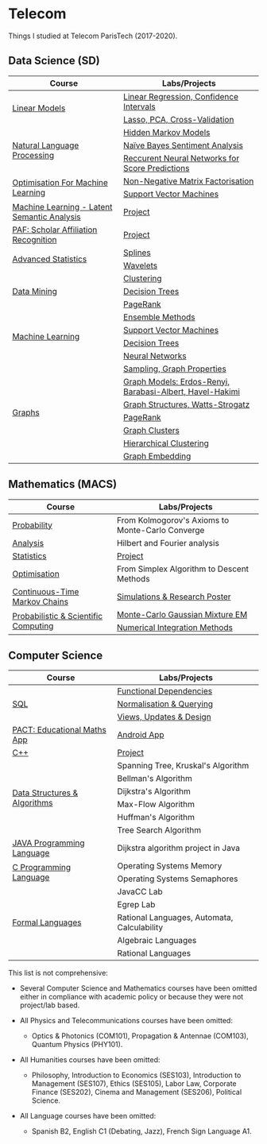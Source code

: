 # Telecom

Things I studied at Telecom ParisTech (2017-2020).

## Data Science (SD)

<table>
    <thead>
        <tr>
            <th>Course</th>
            <th>Labs/Projects</th>
        </tr>
    </thead>
    <tbody>
         <!-- Linear Models -->
         <tr>
              <td rowspan=2><a href="https://github.com/mtchibozo/Telecom/tree/master/Data%20Science/Statistics-Linear-Models">Linear Models</a></td>
              <td><a href="https://github.com/mtchibozo/Telecom/tree/master/Data%20Science/Statistics-Linear-Models/TP1">Linear Regression, Confidence Intervals</a></td>
         </tr>
         <tr>
              <td><a href="https://github.com/mtchibozo/Telecom/tree/master/Data%20Science/Statistics-Linear-Models/TP2">Lasso, PCA, Cross-Validation</a></td>
         </tr>
         <!-- Natural Language Processing -->
         <tr>
              <td rowspan=3><a href="https://github.com/mtchibozo/Telecom/tree/master/Data%20Science/Natural-Language-Processing">Natural Language Processing</a></td>
              <td><a href="https://github.com/mtchibozo/Telecom/tree/master/Data%20Science/Natural-Language-Processing/TP1-Hidden-Markov-Models">Hidden Markov Models</a></td>
         </tr>
         <tr>
              <td><a href="https://github.com/mtchibozo/Telecom/blob/master/Data%20Science/Natural-Language-Processing/TP2-Sentiment-Analysis/TPBayes_vEnglish.pdf">Naïve Bayes Sentiment Analysis</a></td>
         </tr>
            <tr>
              <td><a href="https://github.com/mtchibozo/Telecom/tree/master/Data%20Science/Natural-Language-Processing/TP3-Recurrent-Neural-Networks">Reccurent Neural Networks for Score Predictions</a></td>
         </tr>
         <!-- Optimization for Machine Learning -->
         <tr>
              <td rowspan=2><a href="https://github.com/mtchibozo/Telecom/tree/master/Data%20Science/Optimization-For-Machine-Learning">Optimisation For Machine Learning </a></td>
              <td><a href="https://github.com/mtchibozo/Telecom/tree/master/Data%20Science/Optimization-For-Machine-Learning/TP1">Non-Negative Matrix Factorisation</a></td>
         </tr>
         <tr>
              <td><a href="https://github.com/mtchibozo/Telecom/tree/master/Data%20Science/Optimization-For-Machine-Learning/TP2">Support Vector Machines</a></td>
         </tr>
               <!-- Latent Semantic Analysis - Grand Débat National Project -->
         <tr>
              <td rowspan=1><a href="https://github.com/mtchibozo/Telecom/tree/master/Data%20Science/Latent-Semantic-Analysis-Grand-Debat-National">Machine Learning - Latent Semantic Analysis </a></td>
              <td><a href="https://github.com/mtchibozo/Telecom/tree/master/Data%20Science/Latent-Semantic-Analysis-Grand-Debat-National">Project</a></td>
         </tr>
               <!-- Scholar Affiliation Recognition Project -->
         <tr>
              <td rowspan=1><a href="https://github.com/mtchibozo/Telecom/tree/master/Data%20Science/Scholar-Affiliation-Recognition-Project">PAF: Scholar Affiliation Recognition </a></td>
              <td><a href="https://github.com/mtchibozo/Telecom/tree/master/Data%20Science/Scholar-Affiliation-Recognition-Project">Project</a></td>
         </tr>
         <!-- Advanced Statistics -->
         <tr>
              <td rowspan=2><a href="https://github.com/mtchibozo/Telecom/tree/master/Data%20Science/Advanced-Statistics">Advanced Statistics</a></td>
              <td><a href="https://github.com/mtchibozo/Telecom/tree/master/Data%20Science/Advanced-Statistics/Splines">Splines</a></td>
         </tr>
         <tr>
              <td><a href="https://github.com/mtchibozo/Telecom/tree/master/Data%20Science/Advanced-Statistics/Wavelets">Wavelets</a></td>
         </tr>
         <!-- Data Mining -->
         <tr>
              <td rowspan=3><a href="https://github.com/mtchibozo/Telecom/tree/master/Data%20Science/Clustering-Trees-and-PageRank">Data Mining</a></td>
              <td><a href="https://github.com/mtchibozo/Telecom/tree/master/Data%20Science/Clustering-Trees-and-PageRank/Clustering">Clustering</a></td>
         </tr>
         <tr>
              <td><a href="https://github.com/mtchibozo/Telecom/tree/master/Data%20Science/Clustering-Trees-and-PageRank/DecisionTree">Decision Trees</a></td>
         </tr>
         <tr>
              <td><a href="https://github.com/mtchibozo/Telecom/tree/master/Data%20Science/Clustering-Trees-and-PageRank/PageRank">PageRank</a></td>
         </tr>
         <!-- Machine Learning -->
         <tr>
              <td rowspan=4><a href="https://github.com/mtchibozo/Telecom/tree/master/Data%20Science/Ensemble-Methods-SVM">Machine Learning</a></td>
              <td><a href="https://github.com/mtchibozo/Telecom/tree/master/Data%20Science/Ensemble-Methods-SVM/TP_EnsembleMethods">Ensemble Methods</a></td>
         </tr>
         <tr>
              <td><a href="https://github.com/mtchibozo/Telecom/tree/master/Data%20Science/Ensemble-Methods-SVM/TP_SVM">Support Vector Machines</a></td>
         </tr>
         <tr>
              <td><a href="https://github.com/mtchibozo/Telecom/tree/master/Data%20Science/Ensemble-Methods-SVM/TP_Trees">Decision Trees</a></td>
         <tr>
              <td><a href="https://github.com/mtchibozo/Telecom/tree/master/Data%20Science/Ensemble-Methods-SVM/TP_NeuralNets">Neural Networks</a></td>
         </tr>
         <!-- Graphs -->
         <tr>
              <td rowspan=7><a href="https://github.com/mtchibozo/Telecom/tree/master/Data%20Science/Graph-Mining-with-Networkx">Graphs</a></td>
              <td><a href="https://github.com/mtchibozo/Telecom/blob/master/Data%20Science/Graph-Mining-with-Networkx/1-Sampling.ipynb">Sampling, Graph Properties</a></td>
         </tr>
         <tr>
              <td><a href="https://github.com/mtchibozo/Telecom/blob/master/Data%20Science/Graph-Mining-with-Networkx/2-models.ipynb">Graph Models: Erdos-Renyi, Barabasi-Albert, Havel-Hakimi</a></td>
         </tr>
         <tr>
              <td><a href="https://github.com/mtchibozo/Telecom/blob/master/Data%20Science/Graph-Mining-with-Networkx/3-Structure.ipynb">Graph Structures, Watts-Strogatz</a></td>
         <tr>
              <td><a href="https://github.com/mtchibozo/Telecom/blob/master/Data%20Science/Graph-Mining-with-Networkx/4-pagerank.ipynb">PageRank</a></td>
         <tr>
              <td><a href="https://github.com/mtchibozo/Telecom/blob/master/Data%20Science/Graph-Mining-with-Networkx/5-clustering.ipynb">Graph Clusters</a></td>  
         <tr>
              <td><a href="https://github.com/mtchibozo/Telecom/blob/master/Data%20Science/Graph-Mining-with-Networkx/6-hierarchical.ipynb">Hierarchical Clustering</a></td>
         <tr>
              <td><a href="https://github.com/mtchibozo/Telecom/blob/master/Data%20Science/Graph-Mining-with-Networkx/7-embedding.ipynb">Graph Embedding</a></td>
         </tr>
    </tbody>
</table>

## Mathematics (MACS)

<table>
    <thead>
        <tr>
            <th>Course</th>
            <th>Labs/Projects</th>
        </tr>
    </thead>
    <tbody>
         <!-- Probability -->
         <tr>
              <td rowspan=1><a href="https://synapses.telecom-paris.fr/catalogue/2020-2021/ue/302/MDI104-probabilites-et-statistiques">Probability</a></td>
              <td><a>From Kolmogorov's Axioms to Monte-Carlo Converge</a></td>             
        </tr>
         <!-- Analysis -->
         <tr>
              <td rowspan=1><a href="https://synapses.telecom-paris.fr/catalogue/2020-2021/ue/1640/MDI103-analyse">Analysis</a></td>
              <td><a>Hilbert and Fourier analysis</a></td>             
        </tr>
         <!-- Statistics -->
         <tr>
              <td rowspan=1><a href="https://github.com/mtchibozo/Telecom/tree/master/Mathematics/Exponential-Distribution-Models">Statistics</a></td>
              <td><a href=https://github.com/mtchibozo/Telecom/tree/master/Mathematics/Exponential-Distribution-Models>Project</a></td>
         </tr>
         <!-- Optimisation -->
         <tr>
              <td rowspan=1><a href="https://sitepedago.telecom-paristech.fr//front/frontoffice.php?SP_ID=2368&#R1750">Optimisation</a></td>
              <td><a>From Simplex Algorithm to Descent Methods</a></td>
         </tr>
         <!-- Continuous Time Markov Chains -->
         <tr>
              <td rowspan=1><a href="https://github.com/mtchibozo/Telecom/tree/master/Mathematics/Markov-Models">Continuous-Time Markov Chains</a></td>
              <td><a href="https://github.com/mtchibozo/Telecom/tree/master/Mathematics/Markov-Models">Simulations & Research Poster</a></td>
         </tr>
         <!-- Scientific & Probabilistic Computing -->
         <tr>
              <td rowspan=2><a href="https://github.com/mtchibozo/Telecom/tree/master/Mathematics/Numeric-and-Monte-Carlo-Integration">Probabilistic & Scientific Computing</a></td>
              <td><a href="https://github.com/mtchibozo/Telecom/tree/master/Mathematics/Numeric-and-Monte-Carlo-Integration/Gaussian-Mixture-Monte-Carlo">Monte-Carlo Gaussian Mixture EM </a></td>
        </tr>
        <tr>
              <td><a href="https://github.com/mtchibozo/Telecom/tree/master/Mathematics/Numeric-and-Monte-Carlo-Integration/Numerical-Analysis">Numerical Integration Methods</a></td>             
         </tr>
    </tbody>
</table>

## Computer Science

<table>
    <thead>
        <tr>
            <th>Course</th>
            <th>Labs/Projects</th>
        </tr>
    </thead>
    <tbody>
         <!-- SQL -->
         <tr>
              <td rowspan=3><a href="https://github.com/mtchibozo/Telecom/blob/master/Computer%20Science/SQL">SQL</a></td>
              <td><a href="https://github.com/mtchibozo/Telecom/blob/master/Computer%20Science/SQL/Lab1-TCHIBOZO.ipynb">Functional Dependencies</a></td>
         </tr>
             <td><a href="https://github.com/mtchibozo/Telecom/blob/master/Computer%20Science/SQL/Lab2-TCHIBOZO.ipynb">Normalisation & Querying</a></td>
        </tr>
         </tr>
             <td><a href="https://github.com/mtchibozo/Telecom/blob/master/Computer%20Science/SQL/Lab3-TCHIBOZO.ipynb">Views, Updates & Design</a></td>
        </tr>
         <!-- Android App -->
         <tr>
              <td rowspan=1><a href="https://github.com/mtchibozo/Telecom/tree/master/Computer%20Science/TEECH-Educational-Maths-Assistant-Application">PACT: Educational Maths App</a></td>
              <td><a href="https://github.com/mtchibozo/Telecom/tree/master/Computer%20Science/TEECH-Educational-Maths-Assistant-Application">Android App</a></td>
        </tr>
                 <!-- C++ -->
         <tr>
              <td rowspan=1><a href="https://github.com/mtchibozo/Telecom/tree/master/Computer%20Science/C-plus-plus-Project">C++</a></td>
              <td><a href="https://github.com/mtchibozo/Telecom/tree/master/Computer%20Science/C-plus-plus-Project">Project</a></td>
        </tr>
         <!-- Data Structures & Algorithms -->
         <tr>
              <td rowspan=6><a href="https://sitepedago.telecom-paristech.fr/front/frontoffice.php?SP_ID=2351#R1712">Data Structures & Algorithms</a></td>
              <td><a>Spanning Tree, Kruskal's Algorithm</a></td>
         </tr>
             <td><a>Bellman's Algorithm</a></td>
        </tr>
             <td><a>Dijkstra's Algorithm</a></td>
        </tr>
             <td><a>Max-Flow Algorithm</a></td>
        </tr>
             <td><a>Huffman's Algorithm</a></td>
        </tr>
             <td><a>Tree Search Algorithm</a></td>
        </tr>
         <!-- JAVA Programming Language -->
         <tr>
              <td rowspan=1><a href="https://perso.telecom-paristech.fr/bellot/CoursJava/">JAVA Programming Language</a></td>
              <td><a>Dijkstra algorithm project in Java</a></td>
         </tr>
         <!-- C Programming Language -->
         <tr>
              <td rowspan=2><a href="https://inf104.wp.imt.fr/">C Programming Language</a></td>
              <td><a>Operating Systems Memory</a></td>
        </tr>
             <td><a>Operating Systems Semaphores</a></td>
         </tr>
         <!-- Formal Languages -->
         <tr>
              <td rowspan=5><a href="https://sitepedago.telecom-paristech.fr/front/frontoffice.php?SP_ID=2369#R1751">Formal Languages</a></td>
              <td><a>JavaCC Lab</a></td>             
        </tr>
             <td><a>Egrep Lab</a></td>
        </tr>
             <td><a>Rational Languages, Automata, Calculability</a></td>
        </tr>
             <td><a>Algebraic Languages</a></td>
        </tr>
             <td><a>Rational Languages</a></td>
        </tr>
    </tbody>
</table>

This list is not comprehensive: 

* Several Computer Science and Mathematics courses have been omitted either in compliance with academic policy or because they were not project/lab based.

* All Physics and Telecommunications courses have been omitted:

  - Optics & Photonics (COM101), Propagation & Antennae (COM103), Quantum Physics (PHY101).

* All Humanities courses have been omitted:

  - Philosophy, Introduction to Economics (SES103), Introduction to Management (SES107), Ethics (SES105), Labor Law, Corporate Finance (SES202), Cinema and Management (SES206), Political Science.

* All Language courses have been omitted:

  - Spanish B2, English C1 (Debating, Jazz), French Sign Language A1.
